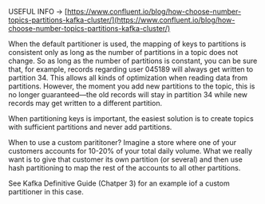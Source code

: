 USEFUL INFO -> [https://www.confluent.io/blog/how-choose-number-topics-partitions-kafka-cluster/](https://www.confluent.io/blog/how-choose-number-topics-partitions-kafka-cluster/)

When the default partitioner is used, the mapping of keys to partitions is consistent only as long as the number of partitions in a topic does not change. So as long as the number of partitions is constant, you can be sure that, for example, records regarding user 045189 will always get written to partition 34. This allows all kinds of optimization when reading data from partitions. However, the moment you add new partitions to the topic, this is no longer guaranteed—the old records will stay in partition 34 while new records may get written to a different partition.

When partitioning keys is important, the easiest solution is to create topics with sufficient partitions and never add partitions.

When to use a custom parititoner? Imagine a store where one of your customers accounts for 10-20% of your total daily volume. What we really want is to give that customer its own partition (or several) and then use hash partitioning to map the rest of the accounts to all other partitions.

See Kafka Definitive Guide (Chatper 3) for an example iof a custom partitioner in this case.